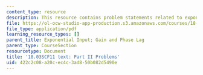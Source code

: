 ```yaml
---
content_type: resource
description: This resource contains problem statements related to exponential input.
file: https://ol-ocw-studio-app-production.s3.amazonaws.com/courses/18-03sc-differential-equations-fall-2011/422c2c08a20cec4c3ad850b082d5490e_MIT18_03SCF11_ps2_II_s8_9q.pdf
file_type: application/pdf
learning_resource_types: []
parent_title: Exponential Input; Gain and Phase Lag
parent_type: CourseSection
resourcetype: Document
title: '18.03SCF11 text: Part II Problems'
uid: 422c2c08-a20c-ec4c-3ad8-50b082d5490e
---
```

